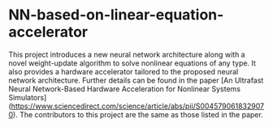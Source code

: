 # NN-based-on-linear-equation-accelerator

This project introduces a new neural network architecture along with a novel weight-update algorithm to solve nonlinear equations of any type. It also provides a hardware accelerator tailored to the proposed neural network architecture. Further details can be found in the paper [An Ultrafast Neural Network-Based Hardware Acceleration for Nonlinear Systems Simulators] (https://www.sciencedirect.com/science/article/abs/pii/S0045790618329070).
The contributors to this project are the same as those listed in the paper.
